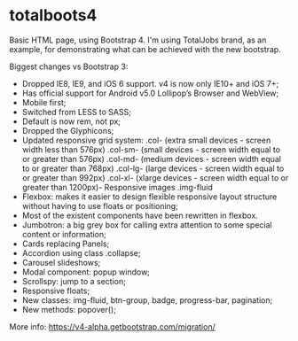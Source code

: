 # totalboots4
Basic HTML page, using Bootstrap 4.
I'm using TotalJobs brand, as an example, for demonstrating what can be achieved with the new bootstrap.

Biggest changes vs Bootstrap 3:
  - Dropped IE8, IE9, and iOS 6 support. v4 is now only IE10+ and iOS 7+;
  - Has official support for Android v5.0 Lollipop’s Browser and WebView;
  - Mobile first;
  - Switched from LESS to SASS;
  - Default is now rem, not px;
  - Dropped the Glyphicons;
  - Updated responsive grid system: 
      .col- (extra small devices - screen width less than 576px)
      .col-sm- (small devices - screen width equal to or greater than 576px)
      .col-md- (medium devices - screen width equal to or greater than 768px)
      .col-lg- (large devices - screen width equal to or greater than 992px)
      .col-xl- (xlarge devices - screen width equal to or greater than 1200px)- Responsive images .img-fluid
  - Flexbox: makes it easier to design flexible responsive layout structure without having to use floats or positioning;  
  - Most of the existent components have been rewritten in flexbox.
  - Jumbotron: a big grey box for calling extra attention to some special content or information;
  - Cards replacing Panels;
  - Accordion using class .collapse;
  - Carousel slideshows;
  - Modal component: popup window;
  - Scrollspy: jump to a section;
  - Responsive floats;
  - New classes: img-fluid, btn-group, badge, progress-bar, pagination;
  - New methods: popover();

  More info: https://v4-alpha.getbootstrap.com/migration/
